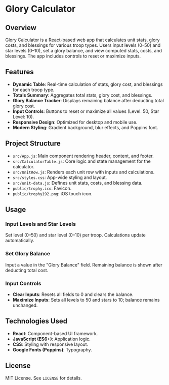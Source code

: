 # Glory Calculator

## Overview

Glory Calculator is a React-based web app that calculates unit stats, glory costs, and blessings for various troop types. Users input levels (0–50) and star levels (0–10), set a glory balance, and view computed stats, costs, and blessings. The app includes controls to reset or maximize inputs.

## Features

- **Dynamic Table**: Real-time calculation of stats, glory cost, and blessings for each troop type.
- **Totals Summary**: Aggregates total stats, glory cost, and blessings.
- **Glory Balance Tracker**: Displays remaining balance after deducting total glory cost.
- **Input Controls**: Buttons to reset or maximize all values (Level: 50, Star Level: 10).
- **Responsive Design**: Optimized for desktop and mobile use.
- **Modern Styling**: Gradient background, blur effects, and Poppins font.

## Project Structure

- `src/App.js`: Main component rendering header, content, and footer.
- `src/CalculatorTable.js`: Core logic and state management for the calculator.
- `src/UnitRow.js`: Renders each unit row with inputs and calculations.
- `src/styles.css`: App-wide styling and layout.
- `src/unit-data.js`: Defines unit stats, costs, and blessing data.
- `public/trophy.ico`: Favicon.
- `public/trophy192.png`: iOS touch icon.

## Usage

### Input Levels and Star Levels

Set level (0–50) and star level (0–10) per troop. Calculations update automatically.

### Set Glory Balance

Input a value in the "Glory Balance" field. Remaining balance is shown after deducting total cost.

### Input Controls

- **Clear Inputs**: Resets all fields to 0 and clears the balance.
- **Maximize Inputs**: Sets all levels to 50 and stars to 10; balance remains unchanged.

## Technologies Used

- **React**: Component-based UI framework.
- **JavaScript (ES6+)**: Application logic.
- **CSS**: Styling with responsive layout.
- **Google Fonts (Poppins)**: Typography.

## License

MIT License. See `LICENSE` for details.
